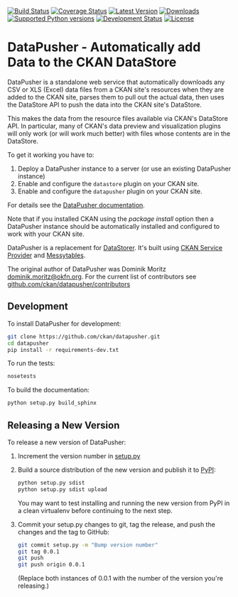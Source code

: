 [![Build Status](https://travis-ci.org/ckan/datapusher.png?branch=master)](https://travis-ci.org/ckan/datapusher)
[![Coverage Status](https://coveralls.io/repos/ckan/datapusher/badge.png?branch=master)](https://coveralls.io/r/ckan/datapusher?branch=master)
[![Latest Version](https://pypip.in/version/datapusher/badge.svg)](https://pypi.python.org/pypi/datapusher/)
[![Downloads](https://pypip.in/download/datapusher/badge.svg)](https://pypi.python.org/pypi/datapusher/)
[![Supported Python versions](https://pypip.in/py_versions/datapusher/badge.svg)](https://pypi.python.org/pypi/datapusher/)
[![Development Status](https://pypip.in/status/datapusher/badge.svg)](https://pypi.python.org/pypi/datapusher/)
[![License](https://pypip.in/license/datapusher/badge.svg)](https://pypi.python.org/pypi/datapusher/)

[PyPI]: https://pypi.python.org/pypi/datapusher
[DataStorer]: https://github.com/ckan/ckanext-datastorer
[DataPusher documentation]: http://docs.ckan.org/projects/datapusher
[CKAN Service Provider]: https://github.com/ckan/ckan-service-provider
[Messytables]: https://github.com/okfn/messytables


DataPusher - Automatically add Data to the CKAN DataStore
=========================================================

DataPusher is a standalone web service that automatically downloads any CSV or
XLS (Excel) data files from a CKAN site's resources when they are added to the
CKAN site, parses them to pull out the actual data, then uses the DataStore API
to push the data into the CKAN site's DataStore.

This makes the data from the resource files available via CKAN's DataStore API.
In particular, many of CKAN's data preview and visualization plugins will only
work (or will work much better) with files whose contents are in the DataStore.

To get it working you have to:

1. Deploy a DataPusher instance to a server (or use an existing DataPusher
   instance)
2. Enable and configure the `datastore` plugin on your CKAN site.
3. Enable and configure the `datapusher` plugin on your CKAN site.

For details see the [DataPusher documentation][].

Note that if you installed CKAN using the _package install_ option then a
DataPusher instance should be automatically installed and configured to work
with your CKAN site.

DataPusher is a replacement for [DataStorer][].
It's built using [CKAN Service Provider][] and [Messytables][].

The original author of DataPusher was
Dominik Moritz <dominik.moritz@okfn.org>. For the current list of contributors
see [github.com/ckan/datapusher/contributors](https://github.com/ckan/datapusher/contributors)


## Development

To install DataPusher for development:

```bash
git clone https://github.com/ckan/datapusher.git
cd datapusher
pip install -r requirements-dev.txt
```

To run the tests:

```bash
nosetests
```

To build the documentation:

```bash
python setup.py build_sphinx
```

## Releasing a New Version

To release a new version of DataPusher:

1. Increment the version number in [setup.py](setup.py)

2. Build a source distribution of the new version and publish it to
   [PyPI][]:

   ```bash
   python setup.py sdist
   python setup.py sdist upload
   ```

   You may want to test installing and running the new version from PyPI in a
   clean virtualenv before continuing to the next step.

3. Commit your setup.py changes to git, tag the release, and push the changes
   and the tag to GitHub:

   ```bash
   git commit setup.py -m "Bump version number"
   git tag 0.0.1
   git push
   git push origin 0.0.1
   ```

   (Replace both instances of 0.0.1 with the number of the version you're
   releasing.)
